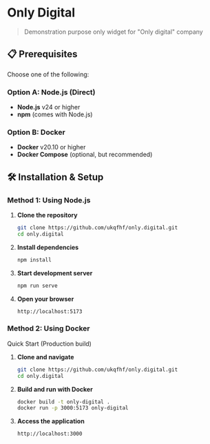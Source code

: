 # Only Digital

> Demonstration purpose only widget for "Only digital" company

## 📋 Prerequisites

Choose one of the following:

### Option A: Node.js (Direct)

- **Node.js** v24 or higher
- **npm** (comes with Node.js)

### Option B: Docker

- **Docker** v20.10 or higher
- **Docker Compose** (optional, but recommended)

## 🛠️ Installation & Setup

### Method 1: Using Node.js

1. **Clone the repository**

   ```bash
   git clone https://github.com/ukqfhf/only.digital.git
   cd only.digital
   
   ```
2. **Install dependencies**

   ```bash
   npm install
   
   ```
3. **Start development server**

   ```bash
   npm run serve
   
   ```
4. **Open your browser**

   ```
   http://localhost:5173
   
   ```

### Method 2: Using Docker

Quick Start (Production build)
1. **Clone and navigate**

   ```bash
   git clone https://github.com/ukqfhf/only.digital.git
   cd only.digital
   
   ```
2. **Build and run with Docker**

   ```bash
   docker build -t only-digital .
   docker run -p 3000:5173 only-digital
   
   ```
3. **Access the application**

   ```
   http://localhost:3000
   
   ```